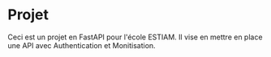 # Projet 
Ceci est un projet en FastAPI pour l'école ESTIAM.
Il vise en mettre en place une API avec Authentication et Monitisation.